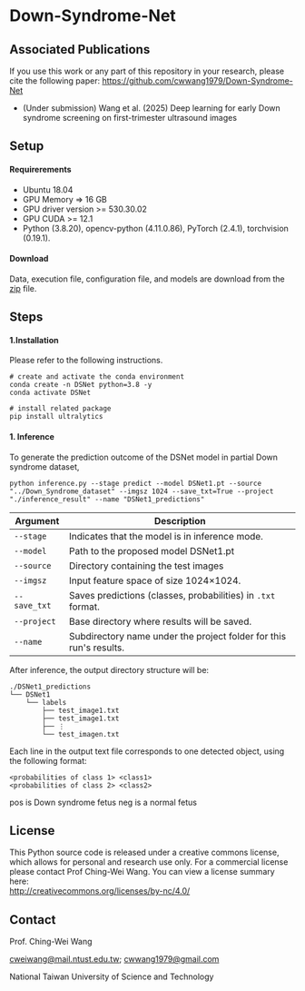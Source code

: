 
# Down-Syndrome-Net

## Associated Publications
If you use this work or any part of this repository in your research, please cite the following paper:
https://github.com/cwwang1979/Down-Syndrome-Net
- (Under submission) Wang et al. (2025) Deep learning for early Down syndrome screening on first-trimester ultrasound images
## Setup

#### Requirerements
- Ubuntu 18.04
- GPU Memory => 16 GB
- GPU driver version >= 530.30.02
- GPU CUDA >= 12.1
- Python (3.8.20), opencv-python (4.11.0.86), PyTorch (2.4.1), torchvision (0.19.1).

#### Download
Data, execution file, configuration file, and models are download from the [zip](https://drive.google.com) file.

## Steps
#### 1.Installation

Please refer to the following instructions.
```
# create and activate the conda environment
conda create -n DSNet python=3.8 -y
conda activate DSNet

# install related package
pip install ultralytics
```

#### 1. Inference 

To generate the prediction outcome of the DSNet model in partial Down syndrome dataset, 

```
python inference.py --stage predict --model DSNet1.pt --source "../Down_Syndrome_dataset" --imgsz 1024 --save_txt=True --project "./inference_result" --name "DSNet1_predictions"
```

| Argument                                      | Description                                                        |
| --------------------------------------------- | ------------------------------------------------------------------ |
| `--stage `                             | Indicates that the model is in inference mode.                     |
| `--model `                     | Path to the proposed model DSNet1.pt                            |
| `--source ` | Directory containing the test images             |
| `--imgsz `                                | Input feature space of size 1024×1024.                 |
| `--save_txt`                             | Saves predictions (classes, probabilities) in `.txt` format.      |
| `--project `                | Base directory where results will be saved.                        |
| `--name `                         | Subdirectory name under the project folder for this run's results. |




After inference, the output directory structure will be:

```
./DSNet1_predictions
└── DSNet1
    └── labels
        ├── test_image1.txt
        ├── test_image1.txt
        ├── ⋮
        └── test_imagen.txt

```
Each line in the output text file corresponds to one detected object, using the following format:
```
<probabilities of class 1> <class1> 
<probabilities of class 2> <class2> 

```
pos is Down syndrome fetus
neg is a normal fetus

## License
This Python source code is released under a creative commons license, which allows for personal and research use only. For a commercial license please contact Prof Ching-Wei Wang. You can view a license summary here:  
http://creativecommons.org/licenses/by-nc/4.0/


## Contact
Prof. Ching-Wei Wang  
  
cweiwang@mail.ntust.edu.tw; cwwang1979@gmail.com  
  
National Taiwan University of Science and Technology

